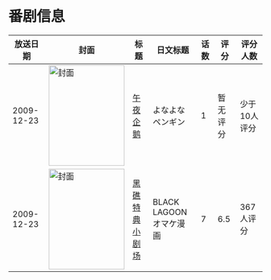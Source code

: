 # 番剧信息

|放送日期|封面|标题|日文标题|话数|评分|评分人数|
|---|---|---|---|---|---|---|
|2009-12-23|<img src="https://lain.bgm.tv/pic/cover/c/9d/68/72669_IE1m1.jpg" alt="封面" style="width:150px;height:200px;object-fit:cover;">|[午夜企鹅](https://bangumi.tv/subject/72669)|よなよなペンギン|1|暂无评分|少于10人评分|
|2009-12-23|<img src="https://lain.bgm.tv/pic/cover/c/d7/82/64276_1M8WL.jpg" alt="封面" style="width:150px;height:200px;object-fit:cover;">|[黑礁 特典小剧场](https://bangumi.tv/subject/64276)|BLACK LAGOON オマケ漫画|7|6.5|367人评分|
